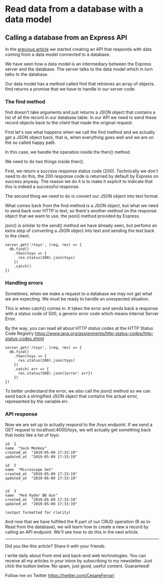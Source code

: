 # Read data from a database with a data model
## Calling a database from an Express API

In the [previous article](https://cesare.substack.com/p/working-with-a-data-model) we started creating an API that responds with data coming from a data model connected to a database.

We have seen how a data model is an intermediary between the Express server and the database.
The server talks to the data model which in turn talks to the database.

Our data model has a method called find that retrieves an array of objects.  find returns a promise that we have to handle in our server code.

### The find method

find doesn't take arguments and just returns a JSON object that contains a list of all the record in our database table.
In our API we need to send these record objects back to the client that made the original request.

First let's see what happens when we call the find method and we actually get a JSON object back, that is, when everything goes well and we are on the so called happy path.

In this case, we handle the operation inside the then() method.

We need to do two things inside then(). 

First, we return a success response status code (200).
Technically we don't need to do this, the 200 response code is returned by default by Express on success anyway. The reason we do it is to make it explicit to indicate that this is indeed a successful response.

The second thing we need to do is convert our JSON object into text format.

What comes back from the find method is a JSON object, but what we need to send back over HTTP is text, so there's another method on the response object that we want to use, the json() method provided by Express.

json() is similar to the send() method we have already seen, but perfoms an extra step of converting a JSON object into text and sending the text back to the client.

```
server.get('/toys', (req, res) => {
  db.find()
    .then(toys => {
      res.status(200).json(toys)
    })
    .catch()
})
```

### Handling errors

Sometimes, when we make a request to a database we may not get what we are expecting. We must be ready to handle an unexpected situation.

This is when catch() comes in. It takes the error and sends back a response with a status code of 500, a generic error code  which means Internal Server Error.

By the way, you can read all about HTTP status codes at the HTTP Status Code Registry https://www.iana.org/assignments/http-status-codes/http-status-codes.xhtml

```
server.get('/toys', (req, res) => {
  db.find()
    .then(toys => {
      res.status(200).json(toys)
    })
    .catch( err => {
      res.status(500).json({error: err})
    })
})
```

To better understand the error, we also call the json() method so we can send back a stringified JSON object that contains the actual error, represented by the variable err.

### API response

Now we are set up to actually respond to the /toys endpoint. If we send a GET
request to localhost:4000/toys, we will actually get something back that looks
like a list of toys:

```
id  1
name  "Sock Monkey"
created_at  "2019-05-09 17:33:19"
updated_at  "2019-05-09 17:33:19"

id  2
name  "Microscope Set"
created_at  "2019-05-09 17:33:19"
updated_at  "2019-05-09 17:33:19"

 
id  3
name  "Red Ryder BB Gun"
created_at  "2019-05-09 17:33:19"
updated_at  "2019-05-09 17:33:19"
 
(output formatted for clarity)
```

And now that we have fulfilled the R part of our CRUD operation (R as in: Read from the database), we will learn how to create a new a record by calling an API endpoint. We'll see how to do this in the next article.

---

Did you like this article?  Share it with your friends. 

I write daily about front-end and back-end web technologies. 
You can receive all my articles in your inbox by subscribing to my newsletter. Just click the button below. No spam, just good, useful content. Guaranteed!

Follow me on Twitter
https://twitter.com/CesareFerrari



